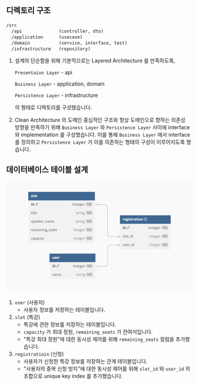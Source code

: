 ## 디렉토리 구조

```text
/src
  /api              (controller, dto)
  /application      (usecase)
  /domain           (service, interface, test)
  /infrastructure   (repository)
```

1. 설계의 단순함을 위해 기본적으로는 Layered Architecture 를 만족하도록,

    `Presentaion Layer` - api
   
    `Business Layer` - application, domain
   
    `Persistence Layer` - infrastructure

    의 형태로 디렉토리를 구성했습니다.
3. Clean Architecture 의 도메인 중심적인 구조와 항상 도메인으로 향하는 의존성 방향을 만족하기 위해 `Business Layer` 와 `Persistence Layer` 사이에 interface 와 implementation 를 구성했습니다. 이를 통해 `Business Layer` 에서 interface 를 정의하고 `Persistence Layer` 가 이를 의존하는 형태의 구성이 이루어지도록 했습니다.

## 데이터베이스 테이블 설계

![screenshot](public/diagram.png)

1. `user` (사용자)
   - 사용자 정보를 저장하는 테이블입니다.
2. `slot` (특강)
   - 특강에 관한 정보를 저장하는 테이블입니다.
   - `capacity` 가 최대 정원, `remaining_seats` 가 잔여석입니다.
   - "특강 최대 정원"에 대한 동시성 제어를 위해 `remaining_seats` 컬럼을 추가했습니다.
3. `registratioin` (신청)
   - 사용자가 신청한 특강 정보를 저장하는 관계 테이블입니다.
   - "사용자의 중복 신청 방지"에 대한 동시성 제어를 위해 `slot_id` 와 `user_id` 의 조합으로 unique key index 를 추가했습니다.
